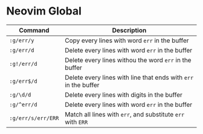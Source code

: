 # Neovim Global

| Command            | Description                                                     |
| ------------------ | --------------------------------------------------------------- |
| `:g/err/y`         | Copy every lines with word `err` in the buffer                  |
| `:g/err/d`         | Delete every lines with word `err` in the buffer                |
| `:g!/err/d`        | Delete every lines withou the word `err` in the buffer          |
| `:g/err$/d`        | Delete every lines with line that ends with `err` in the buffer |
| `:g/\d/d`          | Delete every lines with digits in the buffer                    |
| `:g/^err/d`        | Delete every lines with word `err` in the buffer                |
| `:g/err/s/err/ERR` | Match all lines with `err`, and substitute `err` with `ERR`     |
